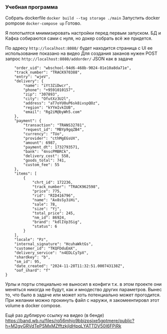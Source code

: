 ### Учебная программа

Собрать dockerfile
`docker build --tag storage ./main`
Запустить docker pompose
`docker-compose up`
Готово. 

Я попотылтся мнимизировать настройки перед первым запуском. БД и Кафка собираются сами с нуля, но докер собрать всё же придется.

По адресу `http://localhost:8080/` будет находится страница с UI ее использование показано на видео
Для создания заканов нужен POST запрос `http://localhost:8080/addorder/`
JSON как в задаче
```{
	"order_uid": "wbschool-94d6-468b-9024-01e10a8da71e",
	"track_number": "TRACK970388",
	"entry": "wjeV",
	"delivery": {
		"name": "iYt3ZiDwcr",
		"phone": "+9591010157",
		"zip": "307893",
		"city": "OfutXz3U2l",
		"address": "aT7oYU0uP6sk8ivspQOz",
		"region": "kYYmIvkIUB",
		"email": "Rg2iM@byWh5.com"
	},
	"payment": {
		"transaction": "TRANS32781",
		"request_id": "MBYp9gqZB4",
		"currency": "TUo",
		"provider": "cthMgEGsUX",
		"amount": 6987,
		"payment_dt": 1732793571,
		"bank": "4nscPMBRCk",
		"delivery_cost": 558,
		"goods_total": 741,
		"custom_fee": 55
	},
	"items": [
		{
			"chrt_id": 172236,
			"track_number": "TRACK962598",
			"price": 775,
			"rid": "RID416796",
			"name": "Ax8sSy3iHi",
			"sale": 78,
			"size": "Yj",
			"total_price": 245,
			"nm_id": 86924,
			"brand": "kdlIVp3Sig",
			"status": 6
		}
	],
	"locale": "Pz",
	"internal_signature": "HcuhaWktGs",
	"customer_id": "TKQFDduEmX",
	"delivery_service": "n4EDLCy7pX",
	"shardkey": "b",
	"sm_id": 95,
	"date_created": "2024-11-28T11:32:51.000743138Z",
	"oof_shard": "f"
}
```

Урлы и порты специально не выносил в конфиги т.к. в этом проекте они меняться никогда не будут, как и мнодество других параметров. Вынес то, что было в задаче или может хоть потенциально может прогодится. При желании можно прокинуть файл с наружи, я закомеентировл этот volume в docker compose. 

Ещё раз дублирую ссылку на видео (в бенде) https://band.wb.ru/files/rq56mhjo9bbizpsjxe5gptmere/public?h=M2gvGRVdTePSMxMZfftzkjIdHpqLYATTDV50I6FPiRk